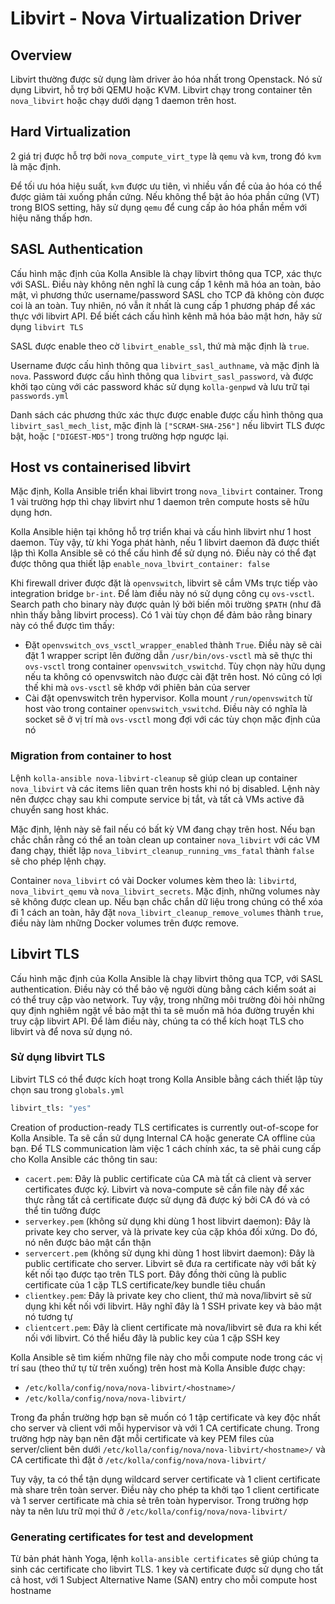 # Libvirt - Nova Virtualization Driver

## Overview

Libvirt thường được sử dụng làm driver ảo hóa nhất trong Openstack. Nó sử dụng Libvirt, hỗ trợ bởi QEMU hoặc KVM. Libvirt chạy trong container tên ```nova_libvirt``` hoặc chạy dưới dạng 1 daemon trên host.

## Hard Virtualization

2 giá trị được hỗ trợ bởi ```nova_compute_virt_type``` là ```qemu``` và ```kvm```, trong đó ```kvm``` là mặc định.

Để tối ưu hóa hiệu suất, ```kvm``` được ưu tiên, vì nhiều vấn đề của ảo hóa có thể được giảm tải xuống phần cứng. Nếu không thể bật ảo hóa phần cứng (VT) trong BIOS setting, hãy sử dụng ```qemu``` để cung cấp ảo hóa phần mềm với hiệu năng thấp hơn.

## SASL Authentication

Cấu hình mặc định của Kolla Ansible là chạy libvirt thông qua TCP, xác thực với SASL. Điều này không nên nghĩ là cung cấp 1 kênh mã hóa an toàn, bảo mật, vì phương thức username/password SASL cho TCP đã không còn được coi là an toàn. Tuy nhiên, nó vẫn ít nhất là cung cấp 1 phương pháp để xác thực với libvirt API. Để biết cách cấu hình kênh mã hóa bảo mật hơn, hãy sử dụng ```libvirt TLS```

SASL được enable theo cờ ```libvirt_enable_ssl```, thứ mà mặc định là ```true```.

Username được cấu hình thông qua ```libvirt_sasl_authname```, và mặc định là ```nova```. Password được cấu hình thông qua ```libvirt_sasl_password```, và được khởi tạo cùng với các password khác sử dụng ```kolla-genpwd``` và lưu trữ tại ```passwords.yml```

Danh sách các phương thức xác thực được enable được cấu hình thông qua ```libvirt_sasl_mech_list```, mặc định là ```["SCRAM-SHA-256"]``` nếu libvirt TLS được bật, hoặc ```["DIGEST-MD5"]``` trong trường hợp ngược lại.

## Host vs containerised libvirt

Mặc định, Kolla Ansible triển khai libvirt trong ```nova_libvirt``` container. Trong 1 vài trường hợp thì chạy libvirt như 1 daemon trên compute hosts sẽ hữu dụng hơn.

Kolla Ansible hiện tại không hỗ trợ triển khai và cấu hình libvirt như 1 host daemon. Tùy vậy, từ khi Yoga phát hành, nếu 1 libvirt daemon đã được thiết lập thì Kolla Ansible sẽ có thể cấu hình để sử dụng nó. Điều này có thể đạt được thông qua thiết lập ```enable_nova_lbvirt_container: false```

Khi firewall driver được đặt là ```openvswitch```, libvirt sẽ cắm VMs trực tiếp vào integration bridge ```br-int```. Để làm điều này nó sử dụng công cụ ```ovs-vsctl```. Search path cho binary này được quản lý bởi biến môi trường ```$PATH``` (như đã nhìn thấy bằng libvirt process). Có 1 vài tùy chọn để đảm bảo rằng binary này có thể được tìm thấy:

- Đặt ```openvswitch_ovs_vsctl_wrapper_enabled``` thành ```True```. Điều này sẽ cài đặt 1 wrapper script lên đường dẫn ```/usr/bin/ovs-vsctl``` mà sẽ thực thi ```ovs-vsctl``` trong container ```openvswitch_vswitchd```. Tùy chọn này hữu dụng nếu ta không có openvswitch nào được cài đặt trên host. Nó cũng có lợi thế khi mà ```ovs-vsctl``` sẽ khớp với phiên bản của server
- Cài đặt openvswitch trên hypervisor. Kolla mount ```/run/openvswitch``` từ host vào trong container ```openvswitch_vswitchd```. Điều này có nghĩa là socket sẽ ở vị trí mà ```ovs-vsctl``` mong đợi với các tùy chọn mặc định của nó

### Migration from container to host

Lệnh ```kolla-ansible nova-libvirt-cleanup``` sẽ giúp clean up container ```nova_libvirt``` và các items liên quan trên hosts khi nó bị disabled. Lệnh này nên đượcc chạy sau khi compute service bị tắt, và tất cả VMs active đã chuyển sang host khác.

Mặc định, lệnh này sẽ fail nếu có bất kỳ VM đang chạy trên host. Nếu bạn chắc chắn rằng có thể an toàn clean up container ```nova_libvirt``` với các VM đang chạy, thiết lập ```nova_libvirt_cleanup_running_vms_fatal``` thành ```false``` sẽ cho phép lệnh chạy.

Container ```nova_libvirt``` có vài Docker volumes kèm theo là: ```libvirtd```, ```nova_libvirt_qemu``` và ```nova_libvirt_secrets```. Mặc định, những volumes này sẽ không được clean up. Nếu bạn chắc chắn dữ liệu trong chúng có thể xóa đi 1 cách an toàn, hãy đặt ```nova_libvirt_cleanup_remove_volumes``` thành ```true```, điều này làm những Docker volumes trên được remove.

## Libvirt TLS

Cấu hình mặc định của Kolla Ansible là chạy libvirt thông qua TCP, với SASL authentication. Điều này có thể bảo vệ người dùng bằng cách kiểm soát ai có thể truy cập vào network. Tuy vậy, trong những môi trường đòi hỏi những quy định nghiêm ngặt về bảo mật thì ta sẽ muốn mã hóa đường truyền khi truy cập libvirt API. Để làm điều này, chúng ta có thể kích hoạt TLS cho libvirt và để nova sử dụng nó. 

### Sử dụng libvirt TLS

Libvirt TLS có thể được kích hoạt trong Kolla Ansible bằng cách thiết lập tùy chọn sau trong ```globals.yml```

```sh
libvirt_tls: "yes"
```

Creation of production-ready TLS certificates is currently out-of-scope for Kolla Ansible. Ta sẽ cần sử dụng Internal CA hoặc generate CA offline của bạn. Để TLS communication làm việc 1 cách chính xác, ta sẽ phải cung cấp cho Kolla Ansible các thông tin sau:

- ```cacert.pem```: Đây là public certificate của CA mà tất cả client và server certificates được ký. Libvirt và nova-compute sẽ cần file này để xác thực rằng tất cả certificate được sử dụng đã được ký bởi CA đó và có thể tin tưởng được
- ```serverkey.pem``` (không sử dụng khi dùng 1 host libvirt daemon): Đây là private key cho server, và là private key của cặp khóa đối xứng. Do đó, nó nên được bảo mật cẩn thận
- ```servercert.pem``` (không sử dụng khi dùng 1 host libvirt daemon): Đây là public certificate cho server. Libvirt sẽ đưa ra certificate này với bất kỳ kết nối tạo được tạo trên TLS port. Đây đồng thời cũng là public certificate của 1 cặp TLS certificate/key bundle tiêu chuẩn
- ```clientkey.pem```: Đây là private key cho client, thứ mà nova/libvirt sẽ sử dụng khi kết nối với libvirt. Hãy nghĩ đây là 1 SSH private key và bảo mật nó tương tự
- ```clientcert.pem```: Đây là client certificate mà nova/libvirt sẽ đưa ra khi kết nối với libvirt. Có thể hiểu đây là public key của 1 cặp SSH key

Kolla Ansible sẽ tìm kiếm những file này cho mỗi compute node trong các vị trí sau (theo thứ tự từ trên xuống) trên host mà Kolla Ansible được chạy:

- ```/etc/kolla/config/nova/nova-libvirt/<hostname>/```
- ```/etc/kolla/config/nova/nova-libvirt/```

Trong đa phần trường hợp bạn sẽ muốn có 1 tập certificate và key độc nhất cho server và client với mỗi hypervisor và với 1 CA certificate chung. Trong trường hợp này bạn nên đặt mỗi certificate và key PEM files của server/client bên dưới ```/etc/kolla/config/nova/nova-libvirt/<hostname>/``` và CA certificate thì đặt ở ```/etc/kolla/config/nova/nova-libvirt/```

Tuy vậy, ta có thể tận dụng wildcard server certificate và 1 client certificate mà share trên toàn server. Điều này cho phép ta khởi tạo 1 client certificate và 1 server certificate mà chia sẻ trên toàn hypervisor. Trong trường hợp này ta nên lưu trữ mọi thứ ở ```/etc/kolla/config/nova/nova-libvirt/```

### Generating certificates for test and development

Từ bản phát hành Yoga, lệnh ```kolla-ansible certificates``` sẽ giúp chúng ta sinh các certificate cho libvirt TLS. 1 key và certificate được sử dụng cho tất cả host, với 1 Subject Alternative Name (SAN) entry cho mỗi compute host hostname